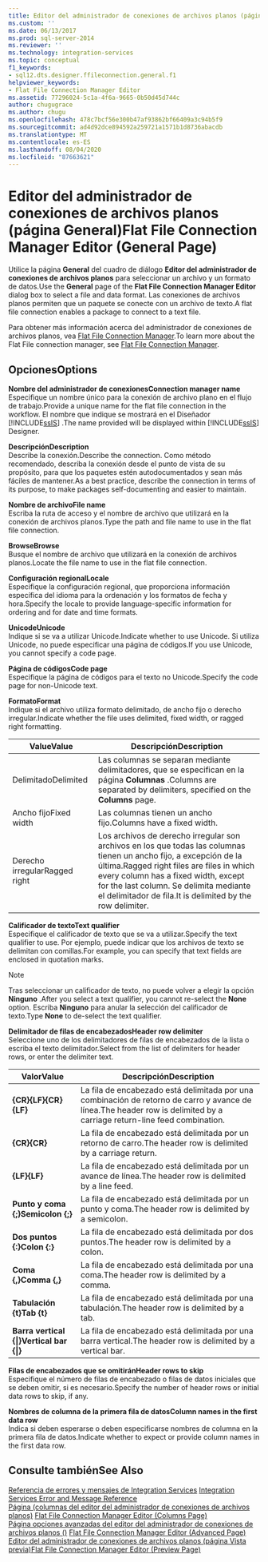 ```yaml
---
title: Editor del administrador de conexiones de archivos planos (página general) | Microsoft Docs
ms.custom: ''
ms.date: 06/13/2017
ms.prod: sql-server-2014
ms.reviewer: ''
ms.technology: integration-services
ms.topic: conceptual
f1_keywords:
- sql12.dts.designer.ffileconnection.general.f1
helpviewer_keywords:
- Flat File Connection Manager Editor
ms.assetid: 77296024-5c1a-4f6a-9665-0b50d45d744c
author: chugugrace
ms.author: chugu
ms.openlocfilehash: 478c7bcf56e300b47af93862bf66409a3c94b5f9
ms.sourcegitcommit: ad4d92dce894592a259721a1571b1d8736abacdb
ms.translationtype: MT
ms.contentlocale: es-ES
ms.lasthandoff: 08/04/2020
ms.locfileid: "87663621"
---
```

# <a name="flat-file-connection-manager-editor-general-page"></a><span data-ttu-id="460ab-102">Editor del administrador de conexiones de archivos planos (página General)</span><span class="sxs-lookup"><span data-stu-id="460ab-102">Flat File Connection Manager Editor (General Page)</span></span>
  <span data-ttu-id="460ab-103">Utilice la página **General** del cuadro de diálogo **Editor del administrador de conexiones de archivos planos** para seleccionar un archivo y un formato de datos.</span><span class="sxs-lookup"><span data-stu-id="460ab-103">Use the **General** page of the **Flat File Connection Manager Editor** dialog box to select a file and data format.</span></span> <span data-ttu-id="460ab-104">Las conexiones de archivos planos permiten que un paquete se conecte con un archivo de texto.</span><span class="sxs-lookup"><span data-stu-id="460ab-104">A flat file connection enables a package to connect to a text file.</span></span>  
  
 <span data-ttu-id="460ab-105">Para obtener más información acerca del administrador de conexiones de archivos planos, vea [Flat File Connection Manager](connection-manager/file-connection-manager.md).</span><span class="sxs-lookup"><span data-stu-id="460ab-105">To learn more about the Flat File connection manager, see [Flat File Connection Manager](connection-manager/file-connection-manager.md).</span></span>  
  
## <a name="options"></a><span data-ttu-id="460ab-106">Opciones</span><span class="sxs-lookup"><span data-stu-id="460ab-106">Options</span></span>  
 <span data-ttu-id="460ab-107">**Nombre del administrador de conexiones**</span><span class="sxs-lookup"><span data-stu-id="460ab-107">**Connection manager name**</span></span>  
 <span data-ttu-id="460ab-108">Especifique un nombre único para la conexión de archivo plano en el flujo de trabajo.</span><span class="sxs-lookup"><span data-stu-id="460ab-108">Provide a unique name for the flat file connection in the workflow.</span></span> <span data-ttu-id="460ab-109">El nombre que indique se mostrará en el Diseñador [!INCLUDE[ssIS](../includes/ssis-md.md)] .</span><span class="sxs-lookup"><span data-stu-id="460ab-109">The name provided will be displayed within [!INCLUDE[ssIS](../includes/ssis-md.md)] Designer.</span></span>  
  
 <span data-ttu-id="460ab-110">**Descripción**</span><span class="sxs-lookup"><span data-stu-id="460ab-110">**Description**</span></span>  
 <span data-ttu-id="460ab-111">Describe la conexión.</span><span class="sxs-lookup"><span data-stu-id="460ab-111">Describe the connection.</span></span> <span data-ttu-id="460ab-112">Como método recomendado, describa la conexión desde el punto de vista de su propósito, para que los paquetes estén autodocumentados y sean más fáciles de mantener.</span><span class="sxs-lookup"><span data-stu-id="460ab-112">As a best practice, describe the connection in terms of its purpose, to make packages self-documenting and easier to maintain.</span></span>  
  
 <span data-ttu-id="460ab-113">**Nombre de archivo**</span><span class="sxs-lookup"><span data-stu-id="460ab-113">**File name**</span></span>  
 <span data-ttu-id="460ab-114">Escriba la ruta de acceso y el nombre de archivo que utilizará en la conexión de archivos planos.</span><span class="sxs-lookup"><span data-stu-id="460ab-114">Type the path and file name to use in the flat file connection.</span></span>  
  
 <span data-ttu-id="460ab-115">**Browse**</span><span class="sxs-lookup"><span data-stu-id="460ab-115">**Browse**</span></span>  
 <span data-ttu-id="460ab-116">Busque el nombre de archivo que utilizará en la conexión de archivos planos.</span><span class="sxs-lookup"><span data-stu-id="460ab-116">Locate the file name to use in the flat file connection.</span></span>  
  
 <span data-ttu-id="460ab-117">**Configuración regional**</span><span class="sxs-lookup"><span data-stu-id="460ab-117">**Locale**</span></span>  
 <span data-ttu-id="460ab-118">Especifique la configuración regional, que proporciona información específica del idioma para la ordenación y los formatos de fecha y hora.</span><span class="sxs-lookup"><span data-stu-id="460ab-118">Specify the locale to provide language-specific information for ordering and for date and time formats.</span></span>  
  
 <span data-ttu-id="460ab-119">**Unicode**</span><span class="sxs-lookup"><span data-stu-id="460ab-119">**Unicode**</span></span>  
 <span data-ttu-id="460ab-120">Indique si se va a utilizar Unicode.</span><span class="sxs-lookup"><span data-stu-id="460ab-120">Indicate whether to use Unicode.</span></span> <span data-ttu-id="460ab-121">Si utiliza Unicode, no puede especificar una página de códigos.</span><span class="sxs-lookup"><span data-stu-id="460ab-121">If you use Unicode, you cannot specify a code page.</span></span>  
  
 <span data-ttu-id="460ab-122">**Página de códigos**</span><span class="sxs-lookup"><span data-stu-id="460ab-122">**Code page**</span></span>  
 <span data-ttu-id="460ab-123">Especifique la página de códigos para el texto no Unicode.</span><span class="sxs-lookup"><span data-stu-id="460ab-123">Specify the code page for non-Unicode text.</span></span>  
  
 <span data-ttu-id="460ab-124">**Formato**</span><span class="sxs-lookup"><span data-stu-id="460ab-124">**Format**</span></span>  
 <span data-ttu-id="460ab-125">Indique si el archivo utiliza formato delimitado, de ancho fijo o derecho irregular.</span><span class="sxs-lookup"><span data-stu-id="460ab-125">Indicate whether the file uses delimited, fixed width, or ragged right formatting.</span></span>  
  
|<span data-ttu-id="460ab-126">Value</span><span class="sxs-lookup"><span data-stu-id="460ab-126">Value</span></span>|<span data-ttu-id="460ab-127">Descripción</span><span class="sxs-lookup"><span data-stu-id="460ab-127">Description</span></span>|  
|-----------|-----------------|  
|<span data-ttu-id="460ab-128">Delimitado</span><span class="sxs-lookup"><span data-stu-id="460ab-128">Delimited</span></span>|<span data-ttu-id="460ab-129">Las columnas se separan mediante delimitadores, que se especifican en la página **Columnas** .</span><span class="sxs-lookup"><span data-stu-id="460ab-129">Columns are separated by delimiters, specified on the **Columns** page.</span></span>|  
|<span data-ttu-id="460ab-130">Ancho fijo</span><span class="sxs-lookup"><span data-stu-id="460ab-130">Fixed width</span></span>|<span data-ttu-id="460ab-131">Las columnas tienen un ancho fijo.</span><span class="sxs-lookup"><span data-stu-id="460ab-131">Columns have a fixed width.</span></span>|  
|<span data-ttu-id="460ab-132">Derecho irregular</span><span class="sxs-lookup"><span data-stu-id="460ab-132">Ragged right</span></span>|<span data-ttu-id="460ab-133">Los archivos de derecho irregular son archivos en los que todas las columnas tienen un ancho fijo, a excepción de la última.</span><span class="sxs-lookup"><span data-stu-id="460ab-133">Ragged right files are files in which every column has a fixed width, except for the last column.</span></span> <span data-ttu-id="460ab-134">Se delimita mediante el delimitador de fila.</span><span class="sxs-lookup"><span data-stu-id="460ab-134">It is delimited by the row delimiter.</span></span>|  
  
 <span data-ttu-id="460ab-135">**Calificador de texto**</span><span class="sxs-lookup"><span data-stu-id="460ab-135">**Text qualifier**</span></span>  
 <span data-ttu-id="460ab-136">Especifique el calificador de texto que se va a utilizar.</span><span class="sxs-lookup"><span data-stu-id="460ab-136">Specify the text qualifier to use.</span></span> <span data-ttu-id="460ab-137">Por ejemplo, puede indicar que los archivos de texto se delimitan con comillas.</span><span class="sxs-lookup"><span data-stu-id="460ab-137">For example, you can specify that text fields are enclosed in quotation marks.</span></span>  
  
> [!NOTE]  
>  <span data-ttu-id="460ab-138">Tras seleccionar un calificador de texto, no puede volver a elegir la opción **Ninguno** .</span><span class="sxs-lookup"><span data-stu-id="460ab-138">After you select a text qualifier, you cannot re-select the **None** option.</span></span> <span data-ttu-id="460ab-139">Escriba **Ninguno** para anular la selección del calificador de texto.</span><span class="sxs-lookup"><span data-stu-id="460ab-139">Type **None** to de-select the text qualifier.</span></span>  
  
 <span data-ttu-id="460ab-140">**Delimitador de filas de encabezados**</span><span class="sxs-lookup"><span data-stu-id="460ab-140">**Header row delimiter**</span></span>  
 <span data-ttu-id="460ab-141">Seleccione uno de los delimitadores de filas de encabezados de la lista o escriba el texto delimitador.</span><span class="sxs-lookup"><span data-stu-id="460ab-141">Select from the list of delimiters for header rows, or enter the delimiter text.</span></span>  
  
|<span data-ttu-id="460ab-142">Valor</span><span class="sxs-lookup"><span data-stu-id="460ab-142">Value</span></span>|<span data-ttu-id="460ab-143">Descripción</span><span class="sxs-lookup"><span data-stu-id="460ab-143">Description</span></span>|  
|-----------|-----------------|  
|<span data-ttu-id="460ab-144">**{CR}{LF}**</span><span class="sxs-lookup"><span data-stu-id="460ab-144">**{CR}{LF}**</span></span>|<span data-ttu-id="460ab-145">La fila de encabezado está delimitada por una combinación de retorno de carro y avance de línea.</span><span class="sxs-lookup"><span data-stu-id="460ab-145">The header row is delimited by a carriage return-line feed combination.</span></span>|  
|<span data-ttu-id="460ab-146">**{CR}**</span><span class="sxs-lookup"><span data-stu-id="460ab-146">**{CR}**</span></span>|<span data-ttu-id="460ab-147">La fila de encabezado está delimitada por un retorno de carro.</span><span class="sxs-lookup"><span data-stu-id="460ab-147">The header row is delimited by a carriage return.</span></span>|  
|<span data-ttu-id="460ab-148">**{LF}**</span><span class="sxs-lookup"><span data-stu-id="460ab-148">**{LF}**</span></span>|<span data-ttu-id="460ab-149">La fila de encabezado está delimitada por un avance de línea.</span><span class="sxs-lookup"><span data-stu-id="460ab-149">The header row is delimited by a line feed.</span></span>|  
|<span data-ttu-id="460ab-150">**Punto y coma {;}**</span><span class="sxs-lookup"><span data-stu-id="460ab-150">**Semicolon {;}**</span></span>|<span data-ttu-id="460ab-151">La fila de encabezado está delimitada por un punto y coma.</span><span class="sxs-lookup"><span data-stu-id="460ab-151">The header row is delimited by a semicolon.</span></span>|  
|<span data-ttu-id="460ab-152">**Dos puntos {:}**</span><span class="sxs-lookup"><span data-stu-id="460ab-152">**Colon {:}**</span></span>|<span data-ttu-id="460ab-153">La fila de encabezado está delimitada por dos puntos.</span><span class="sxs-lookup"><span data-stu-id="460ab-153">The header row is delimited by a colon.</span></span>|  
|<span data-ttu-id="460ab-154">**Coma {,}**</span><span class="sxs-lookup"><span data-stu-id="460ab-154">**Comma {,}**</span></span>|<span data-ttu-id="460ab-155">La fila de encabezado está delimitada por una coma.</span><span class="sxs-lookup"><span data-stu-id="460ab-155">The header row is delimited by a comma.</span></span>|  
|<span data-ttu-id="460ab-156">**Tabulación {t}**</span><span class="sxs-lookup"><span data-stu-id="460ab-156">**Tab {t}**</span></span>|<span data-ttu-id="460ab-157">La fila de encabezado está delimitada por una tabulación.</span><span class="sxs-lookup"><span data-stu-id="460ab-157">The header row is delimited by a tab.</span></span>|  
|<span data-ttu-id="460ab-158">**Barra vertical {&#124;}**</span><span class="sxs-lookup"><span data-stu-id="460ab-158">**Vertical bar {&#124;}**</span></span>|<span data-ttu-id="460ab-159">La fila de encabezado está delimitada por una barra vertical.</span><span class="sxs-lookup"><span data-stu-id="460ab-159">The header row is delimited by a vertical bar.</span></span>|  
  
 <span data-ttu-id="460ab-160">**Filas de encabezados que se omitirán**</span><span class="sxs-lookup"><span data-stu-id="460ab-160">**Header rows to skip**</span></span>  
 <span data-ttu-id="460ab-161">Especifique el número de filas de encabezado o filas de datos iniciales que se deben omitir, si es necesario.</span><span class="sxs-lookup"><span data-stu-id="460ab-161">Specify the number of header rows or initial data rows to skip, if any.</span></span>  
  
 <span data-ttu-id="460ab-162">**Nombres de columna de la primera fila de datos**</span><span class="sxs-lookup"><span data-stu-id="460ab-162">**Column names in the first data row**</span></span>  
 <span data-ttu-id="460ab-163">Indica si deben esperarse o deben especificarse nombres de columna en la primera fila de datos.</span><span class="sxs-lookup"><span data-stu-id="460ab-163">Indicate whether to expect or provide column names in the first data row.</span></span>  
  
## <a name="see-also"></a><span data-ttu-id="460ab-164">Consulte también</span><span class="sxs-lookup"><span data-stu-id="460ab-164">See Also</span></span>  
 <span data-ttu-id="460ab-165">[Referencia de errores y mensajes de Integration Services](../../2014/integration-services/integration-services-error-and-message-reference.md) </span><span class="sxs-lookup"><span data-stu-id="460ab-165">[Integration Services Error and Message Reference](../../2014/integration-services/integration-services-error-and-message-reference.md) </span></span>  
 <span data-ttu-id="460ab-166">[Página &#40;columnas del editor del administrador de conexiones de archivos planos&#41;](../../2014/integration-services/flat-file-connection-manager-editor-columns-page.md) </span><span class="sxs-lookup"><span data-stu-id="460ab-166">[Flat File Connection Manager Editor &#40;Columns Page&#41;](../../2014/integration-services/flat-file-connection-manager-editor-columns-page.md) </span></span>  
 <span data-ttu-id="460ab-167">[Página opciones avanzadas del editor del administrador de conexiones de archivos planos &#40;&#41;](../../2014/integration-services/flat-file-connection-manager-editor-advanced-page.md) </span><span class="sxs-lookup"><span data-stu-id="460ab-167">[Flat File Connection Manager Editor &#40;Advanced Page&#41;](../../2014/integration-services/flat-file-connection-manager-editor-advanced-page.md) </span></span>  
 [<span data-ttu-id="460ab-168">Editor del administrador de conexiones de archivos planos &#40;página Vista previa&#41;</span><span class="sxs-lookup"><span data-stu-id="460ab-168">Flat File Connection Manager Editor &#40;Preview Page&#41;</span></span>](../../2014/integration-services/flat-file-connection-manager-editor-preview-page.md)  
  
  
